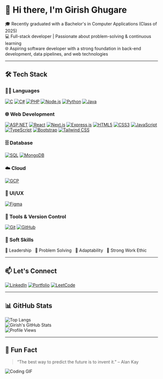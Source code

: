 # 👋 Hi there, I'm Girish Ghugare

🎓 Recently graduated with a Bachelor's in Computer Applications (Class of 2025)  
💻 Full-stack developer | Passionate about problem-solving & continuous learning  
🌐 Aspiring software developer with a strong foundation in back-end development, data pipelines, and web technologies

---

## 🛠️ Tech Stack

### 🧑‍💻 Languages  
[![C](https://img.shields.io/badge/C-00599C?style=for-the-badge&logo=c&logoColor=white)](https://en.wikipedia.org/wiki/C_(programming_language)) 
[![C#](https://img.shields.io/badge/C%23-239120?style=for-the-badge&logo=c-sharp&logoColor=white)](https://learn.microsoft.com/en-us/dotnet/csharp/) 
[![PHP](https://img.shields.io/badge/PHP-777BB4?style=for-the-badge&logo=php&logoColor=white)](https://www.php.net/) 
[![Node.js](https://img.shields.io/badge/Node.js-339933?style=for-the-badge&logo=node.js&logoColor=white)](https://nodejs.org/) 
[![Python](https://img.shields.io/badge/Python-3776AB?style=for-the-badge&logo=python&logoColor=white)](https://www.python.org/) 
[![Java](https://img.shields.io/badge/Java-ED8B00?style=for-the-badge&logo=java&logoColor=white)](https://www.java.com/)

### 🌐 Web Development  
[![ASP.NET](https://img.shields.io/badge/ASP.NET-512BD4?style=for-the-badge&logo=dotnet&logoColor=white)](https://dotnet.microsoft.com/en-us/apps/aspnet) 
[![React](https://img.shields.io/badge/React-20232A?style=for-the-badge&logo=react&logoColor=61DAFB)](https://reactjs.org/) 
[![Next.js](https://img.shields.io/badge/Next.js-000000?style=for-the-badge&logo=next.js&logoColor=white)](https://nextjs.org/) 
[![Express.js](https://img.shields.io/badge/Express.js-404D59?style=for-the-badge)](https://expressjs.com/) 
[![HTML5](https://img.shields.io/badge/HTML5-E34F26?style=for-the-badge&logo=html5&logoColor=white)](https://developer.mozilla.org/en-US/docs/Web/HTML) 
[![CSS3](https://img.shields.io/badge/CSS3-1572B6?style=for-the-badge&logo=css3&logoColor=white)](https://developer.mozilla.org/en-US/docs/Web/CSS) 
[![JavaScript](https://img.shields.io/badge/JavaScript-F7DF1E?style=for-the-badge&logo=javascript&logoColor=black)](https://developer.mozilla.org/en-US/docs/Web/JavaScript) 
[![TypeScript](https://img.shields.io/badge/TypeScript-007ACC?style=for-the-badge&logo=typescript&logoColor=white)](https://www.typescriptlang.org/) 
[![Bootstrap](https://img.shields.io/badge/Bootstrap-563D7C?style=for-the-badge&logo=bootstrap&logoColor=white)](https://getbootstrap.com/) 
[![Tailwind CSS](https://img.shields.io/badge/Tailwind_CSS-38B2AC?style=for-the-badge&logo=tailwind-css&logoColor=white)](https://tailwindcss.com/)

### 🗄️ Database  
[![SQL](https://img.shields.io/badge/SQL-4479A1?style=for-the-badge&logo=postgresql&logoColor=white)](https://en.wikipedia.org/wiki/SQL) 
[![MongoDB](https://img.shields.io/badge/MongoDB-4EA94B?style=for-the-badge&logo=mongodb&logoColor=white)](https://www.mongodb.com/)

### ☁️ Cloud  
[![GCP](https://img.shields.io/badge/Google_Cloud-4285F4?style=for-the-badge&logo=google-cloud&logoColor=white)](https://cloud.google.com/)

### 🎨 UI/UX  
[![Figma](https://img.shields.io/badge/Figma-F24E1E?style=for-the-badge&logo=figma&logoColor=white)](https://www.figma.com/)

### 🔧 Tools & Version Control  
[![Git](https://img.shields.io/badge/Git-F05032?style=for-the-badge&logo=git&logoColor=white)](https://git-scm.com/) 
[![GitHub](https://img.shields.io/badge/GitHub-181717?style=for-the-badge&logo=github&logoColor=white)](https://github.com/)

### 💼 Soft Skills  
🏅 Leadership &nbsp; 🧠 Problem Solving &nbsp; 🔄 Adaptability &nbsp; 💪 Strong Work Ethic

<!-- ## 🧩 Projects & Achievements -->
<!-- You can add bullet points or GitHub repo links here once you provide your projects -->
---

## 📫 Let's Connect

[![LinkedIn](https://img.shields.io/badge/LinkedIn-0A66C2?style=for-the-badge&logo=linkedin&logoColor=white)](https://www.linkedin.com/in/girishghugare/) 
[![Portfolio](https://img.shields.io/badge/Portfolio-121212?style=for-the-badge&logo=vercel&logoColor=white)](https://portfolio-website-uiey.onrender.com/) 
[![LeetCode](https://img.shields.io/badge/LeetCode-FFA116?style=for-the-badge&logo=leetcode&logoColor=black)](https://leetcode.com/u/5Ak8YIGnDj/)

---

## 📊 GitHub Stats

![Top Langs](https://github-readme-stats.vercel.app/api/top-langs/?username=GIRISHGHUGARE&layout=compact)  
![Girish's GitHub Stats](https://github-readme-stats.vercel.app/api?username=GIRISHGHUGARE&show_icons=true&theme=default)  
![Profile Views](https://komarev.com/ghpvc/?username=GIRISHGHUGARE&label=Profile%20views&color=0e75b6&style=flat)

---

## 🎉 Fun Fact

> “The best way to predict the future is to invent it.” – Alan Kay

![Coding GIF](https://media.giphy.com/media/qgQUggAC3Pfv687qPC/giphy.gif)

<!--
**GIRISHGHUGARE/GIRISHGHUGARE** is a ✨ _special_ ✨ repository because its `README.md` (this file) appears on your GitHub profile.

Here are some ideas to get you started:

- 🔭 I’m currently working on ...
- 🌱 I’m currently learning ...
- 👯 I’m looking to collaborate on ...
- 🤔 I’m looking for help with ...
- 💬 Ask me about ...
- 📫 How to reach me: ...
- 😄 Pronouns: ...
- ⚡ Fun fact: ...
-->
